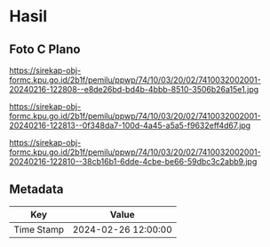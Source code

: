 # Hasil

## Foto C Plano

https://sirekap-obj-formc.kpu.go.id/2b1f/pemilu/ppwp/74/10/03/20/02/7410032002001-20240216-122808--e8de26bd-bd4b-4bbb-8510-3506b26a15e1.jpg

https://sirekap-obj-formc.kpu.go.id/2b1f/pemilu/ppwp/74/10/03/20/02/7410032002001-20240216-122813--0f348da7-100d-4a45-a5a5-f9632eff4d67.jpg

https://sirekap-obj-formc.kpu.go.id/2b1f/pemilu/ppwp/74/10/03/20/02/7410032002001-20240216-122810--38cb16b1-6dde-4cbe-be66-59dbc3c2abb9.jpg


## Metadata

| Key        | Value               |
| ---------- | ------------------- |
| Time Stamp | 2024-02-26 12:00:00 |



